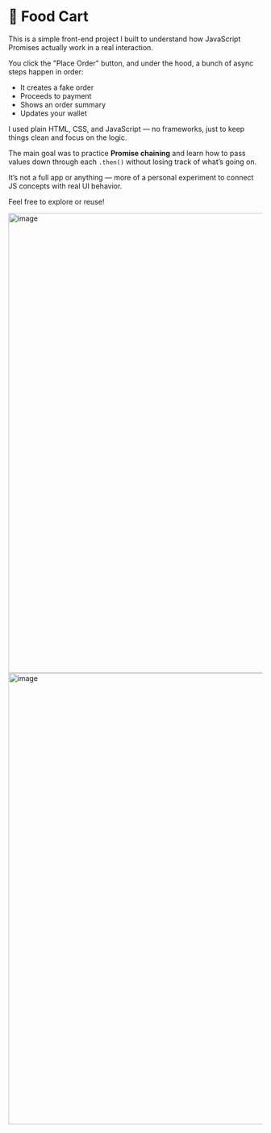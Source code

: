 # 🍔 Food Cart

This is a simple front-end project I built to understand how JavaScript Promises actually work in a real interaction.

You click the "Place Order" button, and under the hood, a bunch of async steps happen in order:
- It creates a fake order
- Proceeds to payment
- Shows an order summary
- Updates your wallet

I used plain HTML, CSS, and JavaScript — no frameworks, just to keep things clean and focus on the logic.

The main goal was to practice **Promise chaining** and learn how to pass values down through each `.then()` without losing track of what’s going on.

It’s not a full app or anything — more of a personal experiment to connect JS concepts with real UI behavior.

Feel free to explore or reuse!

<img width="1841" height="910" alt="image" src="https://github.com/user-attachments/assets/f2c28190-3174-43f5-a63b-09f9f0fd7961" />

<img width="1823" height="893" alt="image" src="https://github.com/user-attachments/assets/6fcdd7f9-0208-4815-9459-cfd64171e5d4" />



